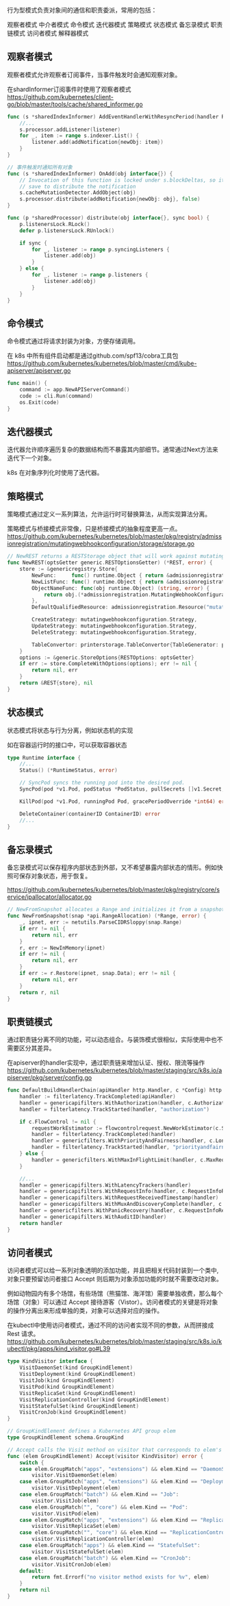 行为型模式负责对象间的通信和职责委派，常用的包括：

观察者模式
中介者模式
命令模式
迭代器模式
策略模式
状态模式
备忘录模式
职责链模式
访问者模式
解释器模式

## 观察者模式
观察者模式允许观察者订阅事件，当事件触发时会通知观察对象。

在shardInformer订阅事件时使用了观察者模式 https://github.com/kubernetes/client-go/blob/master/tools/cache/shared_informer.go



```go
func (s *sharedIndexInformer) AddEventHandlerWithResyncPeriod(handler ResourceEventHandler, resyncPeriod time.Duration) {
	//...
	s.processor.addListener(listener)
	for _, item := range s.indexer.List() {
		listener.add(addNotification{newObj: item})
	}
}

// 事件触发时通知所有对象
func (s *sharedIndexInformer) OnAdd(obj interface{}) {
	// Invocation of this function is locked under s.blockDeltas, so it is
	// save to distribute the notification
	s.cacheMutationDetector.AddObject(obj)
	s.processor.distribute(addNotification{newObj: obj}, false)
}

func (p *sharedProcessor) distribute(obj interface{}, sync bool) {
	p.listenersLock.RLock()
	defer p.listenersLock.RUnlock()

	if sync {
		for _, listener := range p.syncingListeners {
			listener.add(obj)
		}
	} else {
		for _, listener := range p.listeners {
			listener.add(obj)
		}
	}
}
```

## 命令模式
命令模式通过将请求封装为对象，方便存储调用。

在 k8s 中所有组件启动都是通过github.com/spf13/cobra工具包 https://github.com/kubernetes/kubernetes/blob/master/cmd/kube-apiserver/apiserver.go

```go
func main() {
	command := app.NewAPIServerCommand()
	code := cli.Run(command)
	os.Exit(code)
}
```
## 迭代器模式
迭代器允许顺序遍历复杂的数据结构而不暴露其内部细节。通常通过Next方法来迭代下一个对象。

k8s 在对象序列化时使用了迭代器。

## 策略模式
策略模式通过定义一系列算法，允许运行时可替换算法，从而实现算法分离。

策略模式与桥接模式非常像，只是桥接模式的抽象程度更高一点。 https://github.com/kubernetes/kubernetes/blob/master/pkg/registry/admissionregistration/mutatingwebhookconfiguration/storage/storage.go

```go
// NewREST returns a RESTStorage object that will work against mutatingWebhookConfiguration.
func NewREST(optsGetter generic.RESTOptionsGetter) (*REST, error) {
	store := &genericregistry.Store{
		NewFunc:     func() runtime.Object { return &admissionregistration.MutatingWebhookConfiguration{} },
		NewListFunc: func() runtime.Object { return &admissionregistration.MutatingWebhookConfigurationList{} },
		ObjectNameFunc: func(obj runtime.Object) (string, error) {
			return obj.(*admissionregistration.MutatingWebhookConfiguration).Name, nil
		},
		DefaultQualifiedResource: admissionregistration.Resource("mutatingwebhookconfigurations"),

		CreateStrategy: mutatingwebhookconfiguration.Strategy,
		UpdateStrategy: mutatingwebhookconfiguration.Strategy,
		DeleteStrategy: mutatingwebhookconfiguration.Strategy,

		TableConvertor: printerstorage.TableConvertor{TableGenerator: printers.NewTableGenerator().With(printersinternal.AddHandlers)},
	}
	options := &generic.StoreOptions{RESTOptions: optsGetter}
	if err := store.CompleteWithOptions(options); err != nil {
		return nil, err
	}
	return &REST{store}, nil
}
```

## 状态模式
状态模式将状态与行为分离，例如状态机的实现

如在容器运行时的接口中，可以获取容器状态

```go
type Runtime interface {
	//...
	Status() (*RuntimeStatus, error)

	// SyncPod syncs the running pod into the desired pod.
	SyncPod(pod *v1.Pod, podStatus *PodStatus, pullSecrets []v1.Secret, backOff *flowcontrol.Backoff) PodSyncResult

	KillPod(pod *v1.Pod, runningPod Pod, gracePeriodOverride *int64) error

	DeleteContainer(containerID ContainerID) error
	//...
}
```


## 备忘录模式
备忘录模式可以保存程序内部状态到外部，又不希望暴露内部状态的情形。例如快照可保存对象状态，用于恢复。

https://github.com/kubernetes/kubernetes/blob/master/pkg/registry/core/service/ipallocator/allocator.go


```go
// NewFromSnapshot allocates a Range and initializes it from a snapshot.
func NewFromSnapshot(snap *api.RangeAllocation) (*Range, error) {
	_, ipnet, err := netutils.ParseCIDRSloppy(snap.Range)
	if err != nil {
		return nil, err
	}
	r, err := NewInMemory(ipnet)
	if err != nil {
		return nil, err
	}
	if err := r.Restore(ipnet, snap.Data); err != nil {
		return nil, err
	}
	return r, nil
}
```


## 职责链模式
通过职责链分离不同的功能，可以动态组合。与装饰模式很相似，实际使用中也不需要区分其差异。

在apiserver的handler实现中，通过职责链来增加认证、授权、限流等操作 https://github.com/kubernetes/kubernetes/blob/master/staging/src/k8s.io/apiserver/pkg/server/config.go

```go
func DefaultBuildHandlerChain(apiHandler http.Handler, c *Config) http.Handler {
	handler := filterlatency.TrackCompleted(apiHandler)
	handler = genericapifilters.WithAuthorization(handler, c.Authorization.Authorizer, c.Serializer)
	handler = filterlatency.TrackStarted(handler, "authorization")

	if c.FlowControl != nil {
		requestWorkEstimator := flowcontrolrequest.NewWorkEstimator(c.StorageObjectCountTracker.Get, c.FlowControl.GetInterestedWatchCount)
		handler = filterlatency.TrackCompleted(handler)
		handler = genericfilters.WithPriorityAndFairness(handler, c.LongRunningFunc, c.FlowControl, requestWorkEstimator)
		handler = filterlatency.TrackStarted(handler, "priorityandfairness")
	} else {
		handler = genericfilters.WithMaxInFlightLimit(handler, c.MaxRequestsInFlight, c.MaxMutatingRequestsInFlight, c.LongRunningFunc)
	}

	//...
	handler = genericapifilters.WithLatencyTrackers(handler)
	handler = genericapifilters.WithRequestInfo(handler, c.RequestInfoResolver)
	handler = genericapifilters.WithRequestReceivedTimestamp(handler)
	handler = genericapifilters.WithMuxAndDiscoveryComplete(handler, c.lifecycleSignals.MuxAndDiscoveryComplete.Signaled())
	handler = genericfilters.WithPanicRecovery(handler, c.RequestInfoResolver)
	handler = genericapifilters.WithAuditID(handler)
	return handler
}
```
## 访问者模式
访问者模式可以给一系列对象透明的添加功能，并且把相关代码封装到一个类中, 对象只要预留访问者接口 Accept 则后期为对象添加功能的时就不需要改动对象。

例如动物园内有多个场馆，有些场馆（熊猫馆、海洋馆）需要单独收费，那么每个场馆（对象）可以通过 Accept 接待游客（Vistor）。访问者模式的关键是将对象的操作分离出来形成单独的类，对象可以选择对应的操作。

在kubectl中使用访问者模式，通过不同的访问者实现不同的参数，从而拼接成 Rest 请求。 https://github.com/kubernetes/kubernetes/blob/master/staging/src/k8s.io/kubectl/pkg/apps/kind_visitor.go#L39


```go
type KindVisitor interface {
	VisitDaemonSet(kind GroupKindElement)
	VisitDeployment(kind GroupKindElement)
	VisitJob(kind GroupKindElement)
	VisitPod(kind GroupKindElement)
	VisitReplicaSet(kind GroupKindElement)
	VisitReplicationController(kind GroupKindElement)
	VisitStatefulSet(kind GroupKindElement)
	VisitCronJob(kind GroupKindElement)
}

// GroupKindElement defines a Kubernetes API group elem
type GroupKindElement schema.GroupKind

// Accept calls the Visit method on visitor that corresponds to elem's Kind
func (elem GroupKindElement) Accept(visitor KindVisitor) error {
	switch {
	case elem.GroupMatch("apps", "extensions") && elem.Kind == "DaemonSet":
		visitor.VisitDaemonSet(elem)
	case elem.GroupMatch("apps", "extensions") && elem.Kind == "Deployment":
		visitor.VisitDeployment(elem)
	case elem.GroupMatch("batch") && elem.Kind == "Job":
		visitor.VisitJob(elem)
	case elem.GroupMatch("", "core") && elem.Kind == "Pod":
		visitor.VisitPod(elem)
	case elem.GroupMatch("apps", "extensions") && elem.Kind == "ReplicaSet":
		visitor.VisitReplicaSet(elem)
	case elem.GroupMatch("", "core") && elem.Kind == "ReplicationController":
		visitor.VisitReplicationController(elem)
	case elem.GroupMatch("apps") && elem.Kind == "StatefulSet":
		visitor.VisitStatefulSet(elem)
	case elem.GroupMatch("batch") && elem.Kind == "CronJob":
		visitor.VisitCronJob(elem)
	default:
		return fmt.Errorf("no visitor method exists for %v", elem)
	}
	return nil
}
```